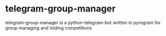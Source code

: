 # telegram-group-manager
telegram-group-manager is a python-telegram-bot written in pyrogram for group managing and اolding competitions
